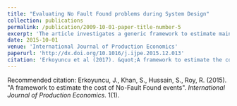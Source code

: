 ```yaml
---
title: "Evaluating No Fault Found problems during System Design"
collection: publications
permalink: /publication/2009-10-01-paper-title-number-5
excerpt: 'The article investigates a generic framework to estimate maintenance costs attributed to the No Fault Found (NFF) phenomenon. Such overhead costs are particularly difficult to quantify due to potentially serviceable equipment being returned for repair. Other factors, such as a reduction in the availability of the system, compromising reliability of high value assets, and logistical factors, can all contribute to the cost of resolving an unknown fault. Here we apply the soft systems methodology to capture the critical cost drivers of NFF across the supply chain and build a framework to estimate the cost of NFF. We use a multi-method design including an online survey, workshops and semi-structured interviews to study NFF related cost practices based on information from 12 key participants across 7 UK organisations. The study identifies the major NFF cost drivers across the supply chain (e.g. transportation), the OEM (e.g. inventory) and the customer (e.g. lost man hours). An agent based model is used to evaluate the impact of these cost drivers on the overall NFF cost. The analysis shows how the most appropriate drivers can be selected to represent the cumulative costs due to NFF events and their impacts across the supply network. From the academic perspective, the generic framework for NFF cost estimation demonstrates how qualitative and quantitative information can be used together to achieve maintenance objectives. From a practical perspective, by applying the framework on one component, an organisation has the liberty to analyse the cost of NFF for that particular unit only.'
date: 2015-10-01
venue: 'International Journal of Production Economics'
paperurl: 'http://dx.doi.org/10.1016/j.ijpe.2015.12.013'
citation: 'Erkoyuncu et al (2017). &quot;A framework to estimate the cost of No-Fault Found events.&quot; <i>International Journal of Production Economics</i>. 173(1).'
---
```


Recommended citation: Erkoyuncu, J., Khan, S., Hussain, S., Roy, R. (2015). "A framework to estimate the cost of No-Fault Found events".<i> International Journal of Production Economics</i>. 1(1).
